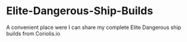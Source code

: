 # Elite-Dangerous-Ship-Builds
A convenient place were I can share my complete Elite Dangerous ship builds from Coriolis.io

